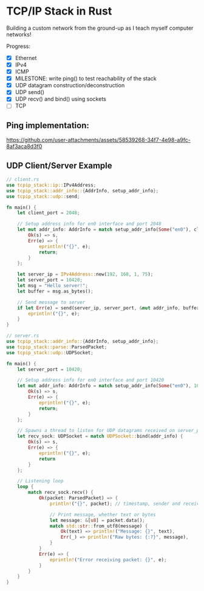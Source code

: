 # TCP/IP Stack in Rust

Building a custom network from the ground-up as I teach myself computer networks!

Progress:
- [x] Ethernet
- [x] IPv4
- [x] ICMP
- [x] MILESTONE: write ping() to test reachability of the stack 
- [x] UDP datagram construction/deconstruction
- [x] UDP send()
- [x] UDP recv() and bind() using sockets
- [ ] TCP   

## Ping implementation:

https://github.com/user-attachments/assets/58539268-34f7-4e98-a9fc-8af3aca8d3f0

## UDP Client/Server Example
```rust
// client.rs
use tcpip_stack::ip::IPv4Address;
use tcpip_stack::addr_info::{AddrInfo, setup_addr_info};
use tcpip_stack::udp::send;

fn main() {
    let client_port = 2048;

    // Setup address info for en0 interface and port 2048
    let mut addr_info: AddrInfo = match setup_addr_info(Some("en0"), client_port) {
        Ok(s) => s,
        Err(e) => {
            eprintln!("{}", e);
            return;
        }
    };

    let server_ip = IPv4Address::new(192, 168, 1, 75);
    let server_port = 10420;
    let msg = "Hello server!";
    let buffer = msg.as_bytes();

    // Send message to server
    if let Err(e) = send(server_ip, server_port, &mut addr_info, buffer) {
        eprintln!("{}", e);
    }
}
```

```rust
// server.rs
use tcpip_stack::addr_info::{AddrInfo, setup_addr_info};
use tcpip_stack::parse::ParsedPacket;
use tcpip_stack::udp::UDPSocket;

fn main() {
    let server_port = 10420;

    // Setup address info for en0 interface and port 10420
    let mut addr_info: AddrInfo = match setup_addr_info(Some("en0"), 10420) {
        Ok(s) => s,
        Err(e) => {
            eprintln!("{}", e);
            return;
        }
    };

    // Spawns a thread to listen for UDP datagrams received on server_port
    let recv_sock: UDPSocket = match UDPSocket::bind(addr_info) {
        Ok(s) => s,
        Err(e) => {
            eprintln!("{}", e);
            return
        }
    };

    // Listening loop
    loop {
        match recv_sock.recv() {
            Ok(packet: ParsedPacket) => {
                println!("{}", packet); // timestamp, sender and receiver addresses

                // Print message, whether text or bytes
                let message: &[u8] = packet.data();
                match std::str::from_utf8(message) {
                    Ok(text) => println!("Message: {}", text),
                    Err(_) => println!("Raw bytes: {:?}", message),
                }
            }
            Err(e) => {
                eprintln!("Error receiving packet: {}", e);
            }
        }
    }
}
```




